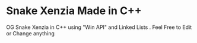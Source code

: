 # Snake Xenzia Made in C++
OG Snake Xenzia in C++ using "Win API" and Linked Lists . Feel Free to Edit or Change anything 
